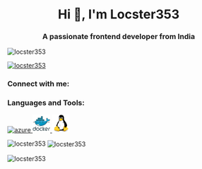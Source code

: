 <h1 align="center">Hi 👋, I'm Locster353</h1>
<h3 align="center">A passionate frontend developer from India</h3>

<p align="left"> <img src="https://komarev.com/ghpvc/?username=locster353&label=Profile%20views&color=0e75b6&style=flat" alt="locster353" /> </p>

<p align="left"> <a href="https://github.com/ryo-ma/github-profile-trophy"><img src="https://github-profile-trophy.vercel.app/?username=locster353" alt="locster353" /></a> </p>

<h3 align="left">Connect with me:</h3>
<p align="left">
</p>

<h3 align="left">Languages and Tools:</h3>
<p align="left"> <a href="https://azure.microsoft.com/en-in/" target="_blank" rel="noreferrer"> <img src="https://www.vectorlogo.zone/logos/microsoft_azure/microsoft_azure-icon.svg" alt="azure" width="40" height="40"/> </a> <a href="https://www.docker.com/" target="_blank" rel="noreferrer"> <img src="https://raw.githubusercontent.com/devicons/devicon/master/icons/docker/docker-original-wordmark.svg" alt="docker" width="40" height="40"/> </a> <a href="https://www.linux.org/" target="_blank" rel="noreferrer"> <img src="https://raw.githubusercontent.com/devicons/devicon/master/icons/linux/linux-original.svg" alt="linux" width="40" height="40"/> </a> </p>

<p><img align="left" src="https://github-readme-stats.vercel.app/api/top-langs?username=locster353&show_icons=true&locale=en&layout=compact" alt="locster353" /></p>

<p>&nbsp;<img align="center" src="https://github-readme-stats.vercel.app/api?username=locster353&show_icons=true&locale=en" alt="locster353" /></p>

<p><img align="center" src="https://github-readme-streak-stats.herokuapp.com/?user=locster353&" alt="locster353" /></p>
